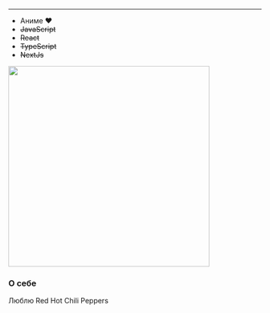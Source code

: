 
----------------------
- Аниме :heart:
- ~~JavaScript~~
- ~~React~~
- ~~TypeScript~~
- ~~NextJs~~

<img  src="https://wakatime.com/share/@baeecb1a-d653-4f56-8f94-311f4c3da276/2c351a19-0b4d-4581-b62e-25e289d48632.svg" height="400px"/>

<h3>О себе</h3>
Люблю Red Hot Chili Peppers


